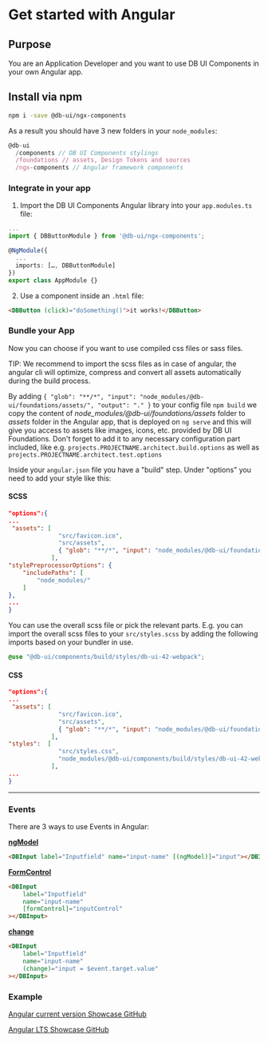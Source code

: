 # Get started with Angular

## Purpose

You are an Application Developer and you want to use DB UI Components in your own Angular app.

## Install via npm

```bash
npm i -save @db-ui/ngx-components
```

As a result you should have 3 new folders in your `node_modules`:

```javascript
@db-ui
  /components // DB UI Components stylings
  /foundations // assets, Design Tokens and sources
  /ngx-components // Angular framework components
```

### Integrate in your app

1. Import the DB UI Components Angular library into your `app.modules.ts` file:

```typescript
...
import { DBButtonModule } from '@db-ui/ngx-components';

@NgModule({
  ...
  imports: […, DBButtonModule]
})
export class AppModule {}
```

2. Use a component inside an `.html` file:

```html
<DBButton (click)="doSomething()">it works!</DBButton>
```

### Bundle your App

Now you can choose if you want to use compiled css files or sass files.

TIP: We recommend to import the scss files as in case of angular, the angular cli will optimize, compress and convert all assets automatically during the build process.

By adding `{ "glob": "**/*", "input": "node_modules/@db-ui/foundations/assets/", "output": "." }` to your config file `npm build` we copy the content of _node_modules/@db-ui/foundations/assets_ folder to _assets_ folder in the Angular app, that is deployed on `ng serve` and this will give you access to assets like images, icons, etc. provided by DB UI Foundations. Don't forget to add it to any necessary configuration part included, like e.g. `projects.PROJECTNAME.architect.build.options` as well as `projects.PROJECTNAME.architect.test.options`

Inside your `angular.json` file you have a "build" step. Under "options" you need to add your style like this:

#### SCSS

```json
"options":{
...
 "assets": [
              "src/favicon.ico",
              "src/assets",
			  { "glob": "**/*", "input": "node_modules/@db-ui/foundations/assets/", "output": "." }
            ],
"stylePreprocessorOptions": {
    "includePaths": [
        "node_modules/"
    ]
},
...
}
```

You can use the overall scss file or pick the relevant parts.
E.g. you can import the overall scss files to your `src/styles.scss` by adding the following imports based on your bundler in use.

```scss
@use "@db-ui/components/build/styles/db-ui-42-webpack";
```

#### CSS

```json
"options":{
...
 "assets": [
              "src/favicon.ico",
              "src/assets",
			  { "glob": "**/*", "input": "node_modules/@db-ui/foundations/assets/", "output": "." }
            ],
"styles":  [
              "src/styles.css",
              "node_modules/@db-ui/components/build/styles/db-ui-42-webpack.css"
            ],
...
}
```

---

### Events

There are 3 ways to use Events in Angular:

**[ngModel](https://angular.io/api/forms/NgModel)**

```html
<DBInput label="Inputfield" name="input-name" [(ngModel)]="input"></DBInput>
```

**[FormControl](https://angular.io/api/forms/FormControl)**

```html
<DBInput
	label="Inputfield"
	name="input-name"
	[formControl]="inputControl"
></DBInput>
```

**[change](https://developer.mozilla.org/de/docs/Web/API/HTMLElement/change_event)**

```html
<DBInput
	label="Inputfield"
	name="input-name"
	(change)="input = $event.target.value"
></DBInput>
```

### Example

[Angular current version Showcase GitHub](https://github.com/db-ui/mono/tree/main/showcases/angular-current-showcase)

[Angular LTS Showcase GitHub](https://github.com/db-ui/mono/tree/main/showcases/angular-lts-showcase)
